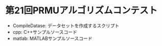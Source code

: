 # 第21回PRMUアルゴリズムコンテスト

* CompileDatase: データセットを作成するスクリプト
* cpp: C++サンプルソースコード
* matlab: MATLABサンプルソースコード

